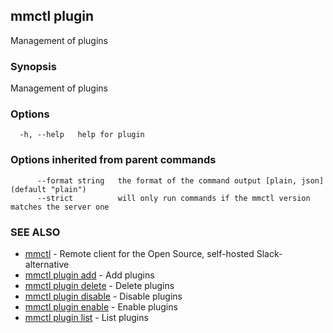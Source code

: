 ## mmctl plugin

Management of plugins

### Synopsis

Management of plugins

### Options

```
  -h, --help   help for plugin
```

### Options inherited from parent commands

```
      --format string   the format of the command output [plain, json] (default "plain")
      --strict          will only run commands if the mmctl version matches the server one
```

### SEE ALSO

* [mmctl](mmctl.md)	 - Remote client for the Open Source, self-hosted Slack-alternative
* [mmctl plugin add](mmctl_plugin_add.md)	 - Add plugins
* [mmctl plugin delete](mmctl_plugin_delete.md)	 - Delete plugins
* [mmctl plugin disable](mmctl_plugin_disable.md)	 - Disable plugins
* [mmctl plugin enable](mmctl_plugin_enable.md)	 - Enable plugins
* [mmctl plugin list](mmctl_plugin_list.md)	 - List plugins

